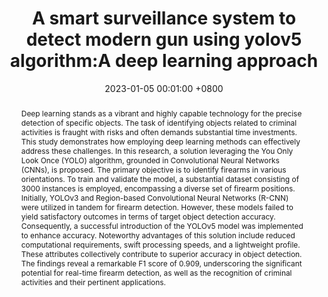 ---
title:          "A smart surveillance system to detect modern gun using yolov5 algorithm:A deep learning approach"
date:           2023-01-05 00:01:00 +0800
selected:       false
pub:            "in International Joint Conference on Advances in Computational Intelligence"
pub_date:       "2023"
abstract: >-
  Deep learning stands as a vibrant and highly capable technology for the precise detection of specific objects. The task of identifying objects related to criminal activities is fraught with risks and often demands substantial time investments. This study demonstrates how employing deep learning methods can effectively address these challenges. In this research, a solution leveraging the You Only Look Once (YOLO) algorithm, grounded in Convolutional Neural Networks (CNNs), is proposed. The primary objective is to identify firearms in various orientations. To train and validate the model, a substantial dataset consisting of 3000 instances is employed, encompassing a diverse set of firearm positions. Initially, YOLOv3 and Region-based Convolutional Neural Networks (R-CNN) were utilized in tandem for firearm detection. However, these models failed to yield satisfactory outcomes in terms of target object detection accuracy. Consequently, a successful introduction of the YOLOv5 model was implemented to enhance accuracy. Noteworthy advantages of this solution include reduced computational requirements, swift processing speeds, and a lightweight profile. These attributes collectively contribute to superior accuracy in object detection. The findings reveal a remarkable F1 score of 0.909, underscoring the significant potential for real-time firearm detection, as well as the recognition of criminal activities and their pertinent applications.
cover:          /assets/images/covers/cover1.webp
authors:
- Md Al Amin*
- Bikash Kumar Paul*
- John Doe
- Charles Green
links:
  Code: https://www.biorxiv.org
  Paper: https://www.cell.com
---